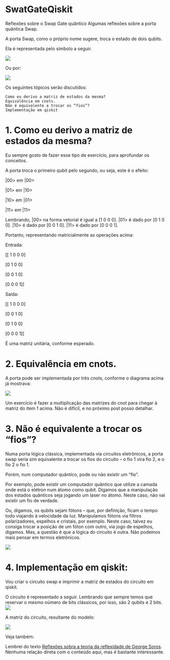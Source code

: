 # SwatGateQiskit
Reflexões sobre o Swap Gate quântico
Algumas reflexões sobre a porta quântica Swap.

A porta Swap, como o próprio nome sugere, troca o estado de dois qubits.

Ela é representada pelo símbolo a seguir.

![](https://informacaoquantica.files.wordpress.com/2020/04/swap01.png)

Ou por:

![](https://informacaoquantica.files.wordpress.com/2020/04/swap-gate-using-cnot-gates.png)

Os seguintes tópicos serão discutidos:

    Como eu derivo a matriz de estados da mesma?
    Equivalência em cnots.
    Não é equivalente a trocar os “fios”?
    Implementação em qiskit


# 1. Como eu derivo a matriz de estados da mesma?

Eu sempre gosto de fazer esse tipo de exercício, para aprofundar os conceitos.

A porta troca o primeiro qubit pelo segundo, ou seja, este é o efeito:

|00> em |00>

|01> em |10>

|10> em |01>

|11> em |11>

Lembrando, |00> na forma vetorial é igual a [1 0 0 0]. |01> é dado por [0 1 0 0]. |10> é dado por [0 0 1 0]. |11> é dado por [0 0 0 1].

Portanto, representando matricialmente as operações acima:

Entrada:

[[ 1 0 0 0]

[0 1 0 0]

[0 0 1 0]

[0 0 0 1]]

Saída:

[[ 1 0 0 0]

[0 0 1 0]

[0 1 0 0]

[0 0 0 1]]

É uma matriz unitária, conforme esperado.

# 2. Equivalência em cnots.

A porta pode ser implementada por três cnots, conforme o diagrama acima já mostrava:

![](https://informacaoquantica.files.wordpress.com/2020/04/swap-gate-using-cnot-gates.png)


Um exercício é fazer a multiplicação das matrizes do cnot para chegar à matriz do item 1 acima. Não é difícil, e no próximo post posso detalhar.

# 3. Não é equivalente a trocar os “fios”?

Numa porta lógica clássica, implementada via circuitos eletrônicos, a porta swap seria sim equivalente a trocar os fios do circuito – o fio 1 vira fio 2, e o fio 2 o fio 1.

Porém, num computador quântico, pode ou não existir um “fio”.

Por exemplo, pode existir um computador quântico que utilize a camada onde está o elétron num átomo como qubit. Digamos que a manipulação dos estados quânticos seja jogando um laser no átomo. Neste caso, não vai existir um fio de verdade.

Ou, digamos, os qubits sejam fótons – que, por definição, ficam o tempo todo viajando à velocidade da luz. Manipulamos fótons via filtros polarizadores, espelhos e cristais, por exemplo. Neste caso, talvez eu consiga trocar a posição de um fóton com outro, via jogo de espelhos, digamos. Mas, a questão é que a lógica do circuito é outra. Não podemos mais pensar em termos eletrônicos.

![](https://informacaoquantica.files.wordpress.com/2020/04/20190919121736_1200_675_-_laser.jpg?w=1024)

# 4. Implementação em qiskit:

Vou criar o circuito swap e imprimir a matriz de estados do circuito em qiskit.

O circuito é representado a seguir. Lembrando que sempre temos que reservar o mesmo número de bits clássicos, por isso, são 2 qubits e 2 bits.
![](https://informacaoquantica.files.wordpress.com/2020/04/circuitoswap.jpg)


A matriz do circuito, resultante do modelo:

![](https://informacaoquantica.files.wordpress.com/2020/04/circuitoswapunitario.jpg)



Veja também:

Lembrei do texto [Reflexões sobra a teoria da reflexidade de George Soros](https://ideiasesquecidas.com/2016/06/14/reflexoes-sobre-a-teoria-da-reflexividade/). Nenhuma relação direta com o conteúdo aqui, mas é bastante interessante.

